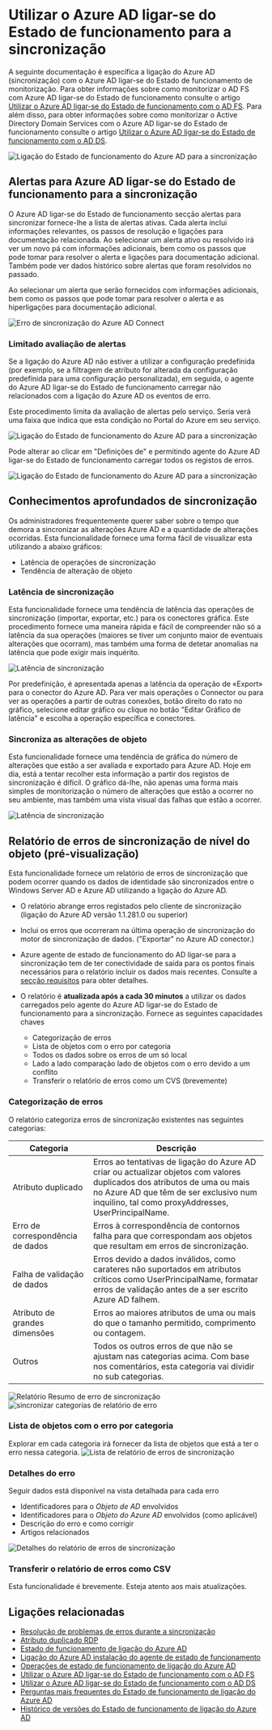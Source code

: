 
<properties
    pageTitle="Utilizar o Azure AD ligar-se do Estado de funcionamento com a sincronização | Microsoft Azure"
    description="Esta é a página do Azure AD ligar-se do Estado de funcionamento que vai discutir como monitorizar a ligação do Azure AD sync."
    services="active-directory"
    documentationCenter=""
    authors="karavar"
    manager="samueld"
    editor="curtand"/>

<tags
    ms.service="active-directory"
    ms.workload="identity"
    ms.tgt_pltfrm="na"
    ms.devlang="na"
    ms.topic="get-started-article"
    ms.date="10/18/2016"
    ms.author="vakarand"/>

# <a name="using-azure-ad-connect-health-for-sync"></a>Utilizar o Azure AD ligar-se do Estado de funcionamento para a sincronização
A seguinte documentação é específica a ligação do Azure AD (sincronização) com o Azure AD ligar-se do Estado de funcionamento de monitorização.  Para obter informações sobre como monitorizar o AD FS com Azure AD ligar-se do Estado de funcionamento consulte o artigo [Utilizar o Azure AD ligar-se do Estado de funcionamento com o AD FS](active-directory-aadconnect-health-adfs.md). Para além disso, para obter informações sobre como monitorizar o Active Directory Domain Services com o Azure AD ligar-se do Estado de funcionamento consulte o artigo [Utilizar o Azure AD ligar-se do Estado de funcionamento com o AD DS](active-directory-aadconnect-health-adds.md).

![Ligação do Estado de funcionamento do Azure AD para a sincronização](./media/active-directory-aadconnect-health-sync/sync-blade.png)

## <a name="alerts-for-azure-ad-connect-health-for-sync"></a>Alertas para Azure AD ligar-se do Estado de funcionamento para a sincronização
O Azure AD ligar-se do Estado de funcionamento secção alertas para sincronizar fornece-lhe a lista de alertas ativas. Cada alerta inclui informações relevantes, os passos de resolução e ligações para documentação relacionada. Ao selecionar um alerta ativo ou resolvido irá ver um novo pá com informações adicionais, bem como os passos que pode tomar para resolver o alerta e ligações para documentação adicional. Também pode ver dados histórico sobre alertas que foram resolvidos no passado.

Ao selecionar um alerta que serão fornecidos com informações adicionais, bem como os passos que pode tomar para resolver o alerta e as hiperligações para documentação adicional.

![Erro de sincronização do Azure AD Connect](./media/active-directory-aadconnect-health-sync/alert.png)

### <a name="limited-evaluation-of-alerts"></a>Limitado avaliação de alertas
Se a ligação do Azure AD não estiver a utilizar a configuração predefinida (por exemplo, se a filtragem de atributo for alterada da configuração predefinida para uma configuração personalizada), em seguida, o agente do Azure AD ligar-se do Estado de funcionamento carregar não relacionados com a ligação do Azure AD os eventos de erro.

Este procedimento limita da avaliação de alertas pelo serviço. Seria verá uma faixa que indica que esta condição no Portal do Azure em seu serviço.

![Ligação do Estado de funcionamento do Azure AD para a sincronização](./media/active-directory-aadconnect-health-sync/banner.png)

Pode alterar ao clicar em "Definições de" e permitindo agente do Azure AD ligar-se do Estado de funcionamento carregar todos os registos de erros.

![Ligação do Estado de funcionamento do Azure AD para a sincronização](./media/active-directory-aadconnect-health-sync/banner2.png)

## <a name="sync-insight"></a>Conhecimentos aprofundados de sincronização
Os administradores frequentemente querer saber sobre o tempo que demora a sincronizar as alterações Azure AD e a quantidade de alterações ocorridas. Esta funcionalidade fornece uma forma fácil de visualizar esta utilizando a abaixo gráficos:   

- Latência de operações de sincronização
- Tendência de alteração de objeto

### <a name="sync-latency"></a>Latência de sincronização
Esta funcionalidade fornece uma tendência de latência das operações de sincronização (importar, exportar, etc.) para os conectores gráfica.  Este procedimento fornece uma maneira rápida e fácil de compreender não só a latência da sua operações (maiores se tiver um conjunto maior de eventuais alterações que ocorram), mas também uma forma de detetar anomalias na latência que pode exigir mais inquérito.

![Latência de sincronização](./media/active-directory-aadconnect-health-sync/synclatency02.png)

Por predefinição, é apresentada apenas a latência da operação de «Export» para o conector do Azure AD.  Para ver mais operações o Connector ou para ver as operações a partir de outras conexões, botão direito do rato no gráfico, selecione editar gráfico ou clique no botão "Editar Gráfico de latência" e escolha a operação específica e conectores.

### <a name="sync-object-changes"></a>Sincroniza as alterações de objeto
Esta funcionalidade fornece uma tendência de gráfica do número de alterações que estão a ser avaliada e exportado para Azure AD.  Hoje em dia, está a tentar recolher esta informação a partir dos registos de sincronização é difícil.  O gráfico dá-lhe, não apenas uma forma mais simples de monitorização o número de alterações que estão a ocorrer no seu ambiente, mas também uma vista visual das falhas que estão a ocorrer.

![Latência de sincronização](./media/active-directory-aadconnect-health-sync/syncobjectchanges02.png)

## <a name="object-level-synchronization-error-report-preview"></a>Relatório de erros de sincronização de nível do objeto (pré-visualização)
Esta funcionalidade fornece um relatório de erros de sincronização que podem ocorrer quando os dados de identidade são sincronizados entre o Windows Server AD e Azure AD utilizando a ligação do Azure AD.

- O relatório abrange erros registados pelo cliente de sincronização (ligação do Azure AD versão 1.1.281.0 ou superior)
- Inclui os erros que ocorreram na última operação de sincronização do motor de sincronização de dados. ("Exportar" no Azure AD conector.)
- Azure agente de estado de funcionamento do AD ligar-se para a sincronização tem de ter conectividade de saída para os pontos finais necessários para o relatório incluir os dados mais recentes. Consulte a [secção requisitos](active-directory-aadconnect-health-agent-install.md#Requirements) para obter detalhes.
- O relatório é **atualizada após a cada 30 minutos** a utilizar os dados carregados pelo agente do Azure AD ligar-se do Estado de funcionamento para a sincronização.
Fornece as seguintes capacidades chaves

    - Categorização de erros
    - Lista de objetos com o erro por categoria
    - Todos os dados sobre os erros de um só local
    - Lado a lado comparação lado de objetos com o erro devido a um conflito
    - Transferir o relatório de erros como um CVS (brevemente)

### <a name="categorization-of-errors"></a>Categorização de erros
O relatório categoriza erros de sincronização existentes nas seguintes categorias:

| Categoria | Descrição |
| -------------- | ----------- |
| Atributo duplicado | Erros ao tentativas de ligação do Azure AD criar ou actualizar objetos com valores duplicados dos atributos de uma ou mais no Azure AD que têm de ser exclusivo num inquilino, tal como proxyAddresses, UserPrincipalName. |
| Erro de correspondência de dados | Erros à correspondência de contornos falha para que correspondam aos objetos que resultam em erros de sincronização. |
| Falha de validação de dados | Erros devido a dados inválidos, como carateres não suportados em atributos críticos como UserPrincipalName, formatar erros de validação antes de a ser escrito Azure AD falhem.|
| Atributo de grandes dimensões | Erros ao maiores atributos de uma ou mais do que o tamanho permitido, comprimento ou contagem.|
| Outros | Todos os outros erros de que não se ajustam nas categorias acima. Com base nos comentários, esta categoria vai dividir no sub categorias.

![Relatório Resumo de erro de sincronização](./media/active-directory-aadconnect-health-sync/errorreport01.png)
![sincronizar categorias de relatório de erro](./media/active-directory-aadconnect-health-sync/errorreport02.png)

### <a name="list-of-objects-with-error-per-category"></a>Lista de objetos com o erro por categoria
Explorar em cada categoria irá fornecer da lista de objetos que está a ter o erro nessa categoria.
![Lista de relatório de erros de sincronização](./media/active-directory-aadconnect-health-sync/errorreport03.png)

### <a name="error-details"></a>Detalhes do erro
Seguir dados está disponível na vista detalhada para cada erro

- Identificadores para o *Objeto de AD* envolvidos
- Identificadores para o *Objeto do Azure AD* envolvidos (como aplicável)
- Descrição do erro e como corrigir
- Artigos relacionados

![Detalhes do relatório de erros de sincronização](./media/active-directory-aadconnect-health-sync/errorreport04.png)

### <a name="download-the-error-report-as-csv"></a>Transferir o relatório de erros como CSV
Esta funcionalidade é brevemente. Esteja atento aos mais atualizações.



## <a name="related-links"></a>Ligações relacionadas
* [Resolução de problemas de erros durante a sincronização](active-directory-aadconnect-troubleshoot-sync-errors.md)
* [Atributo duplicado RDP](active-directory-aadconnectsyncservice-duplicate-attribute-resiliency.md)
* [Estado de funcionamento de ligação do Azure AD](active-directory-aadconnect-health.md)
* [Ligação do Azure AD instalação do agente de estado de funcionamento](active-directory-aadconnect-health-agent-install.md)
* [Operações de estado de funcionamento de ligação do Azure AD](active-directory-aadconnect-health-operations.md)
* [Utilizar o Azure AD ligar-se do Estado de funcionamento com o AD FS](active-directory-aadconnect-health-adfs.md)
* [Utilizar o Azure AD ligar-se do Estado de funcionamento com o AD DS](active-directory-aadconnect-health-adds.md)
* [Perguntas mais frequentes do Estado de funcionamento de ligação do Azure AD](active-directory-aadconnect-health-faq.md)
* [Histórico de versões do Estado de funcionamento de ligação do Azure AD](active-directory-aadconnect-health-version-history.md)
